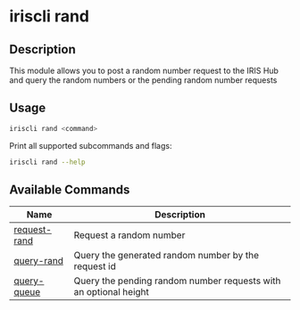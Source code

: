 # iriscli rand

## Description

This module allows you to post a random number request to the IRIS Hub and query the random numbers or the pending random number requests

## Usage

```bash
iriscli rand <command>
```

Print all supported subcommands and flags:

```bash
iriscli rand --help
```

## Available Commands

| Name                            | Description                                                      |
| ------------------------------- | ---------------------------------------------------------------- |
| [request-rand](request-rand.md) | Request a random number                                          |
| [query-rand](query-rand.md)     | Query the generated random number by the request id              |
| [query-queue](query-queue.md)   | Query the pending random number requests with an optional height |
